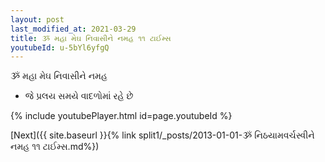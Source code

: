 ```yaml
---
layout: post
last_modified_at: 2021-03-29
title: ૐ મહા મેઘ નિવાસીને નમહ ૧૧ ટાઈમ્સ
youtubeId: u-5bYl6yfgQ
---
```

 
 
 ૐ મહા મેઘ નિવાસીને નમહ  
 
 -  જે પ્રલય સમયે વાદળોમાં રહે છે 
 
  
 
  
 
 
 
 
 
 


{% include youtubePlayer.html id=page.youtubeId %}
 
[Next]({{ site.baseurl }}{% link  split1/_posts/2013-01-01-ૐ નિઠયામવર્ચસ્વીને નમહ ૧૧ ટાઈમ્સ.md%})
 
